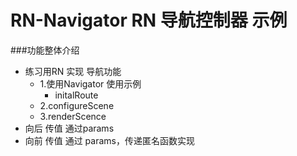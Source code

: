 # RN-Navigator  RN  导航控制器 示例

###功能整体介绍
* 练习用RN 实现 导航功能
  * 1.使用Navigator 使用示例
    * initalRoute
  * 2.configureScene
  * 3.renderScence 
* 向后  传值  通过params 
* 向前  传值  通过 params，传递匿名函数实现